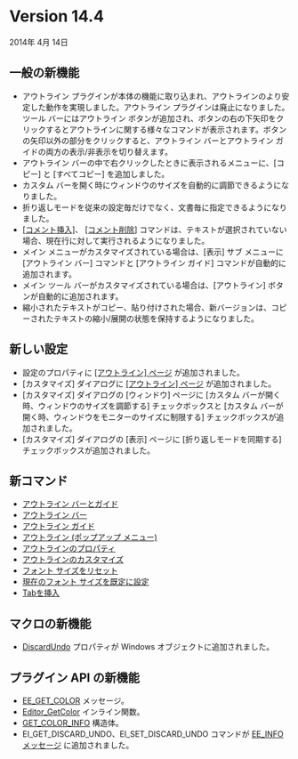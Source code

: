 # Version 14.4

2014年 4月 14日

## 一般の新機能

- アウトライン プラグインが本体の機能に取り込まれ、アウトラインのより安定した動作を実現しました。アウトライン プラグインは廃止になりました。ツール バーにはアウトライン ボタンが追加され、ボタンの右の下矢印をクリックするとアウトラインに関する様々なコマンドが表示されます。ボタンの矢印以外の部分をクリックすると、アウトライン バーとアウトライン ガイドの両方の表示/非表示を切り替えます。
- アウトライン バーの中で右クリックしたときに表示されるメニューに、\[コピー\] と \[すべてコピー\] を追加しました。
- カスタム バーを開く時にウィンドウのサイズを自動的に調節できるようになりました。
- 折り返しモードを従来の設定毎だけでなく、文書毎に指定できるようになりました。
- [\[コメント挿入\]](../cmd/edit/edit_comment)、 [\[コメント削除\]](../cmd/edit/edit_uncomment) コマンドは、テキストが選択されていない場合、現在行に対して実行されるようになりました。
- メイン メニューがカスタマイズされている場合は、\[表示\] サブ メニューに \[アウトライン バー\] コマンドと \[アウトライン ガイド\] コマンドが自動的に追加されます。
- メイン ツール バーがカスタマイズされている場合は、\[アウトライン\] ボタンが自動的に追加されます。
- 縮小されたテキストがコピー、貼り付けされた場合、新バージョンは、コピーされたテキストの縮小/展開の状態を保持するようになりました。

## 新しい設定

- 設定のプロパティに [\[アウトライン\] ページ](../dlg/properties/outline/index) が追加されました。
- \[カスタマイズ\] ダイアログに [\[アウトライン\] ページ](../dlg/customize/outline/index) が追加されました。
- \[カスタマイズ\] ダイアログの \[ウィンドウ\] ページに \[カスタム バーが開く時、ウィンドウのサイズを調節する\] チェックボックスと \[カスタム バーが開く時、ウィンドウをモニターのサイズに制限する\] チェックボックスが追加されました。
- \[カスタマイズ\] ダイアログの \[表示\] ページに \[折り返しモードを同期する\] チェックボックスが追加されました。

## 新コマンド

- [アウトライン バーとガイド](../cmd/view/outline_bar_guide)
- [アウトライン バー](../cmd/view/outline_bar)
- [アウトライン ガイド](../cmd/view/outline_guide)
- [アウトライン (ポップアップ メニュー)](../cmd/view/outline_popup)
- [アウトラインのプロパティ](../cmd/tools/property_outline)
- [アウトラインのカスタマイズ](../cmd/tools/customize_outline)
- [フォント サイズをリセット](../cmd/view/reset_font_size)
- [現在のフォント サイズを既定に設定](../cmd/view/set_default_font_size)
- [Tabを挿入](../cmd/insert/insert_tab)

## マクロの新機能

- [DiscardUndo](../macro/window/discard_undo) プロパティが Windows オブジェクトに追加されました。

## プラグイン API の新機能

- [EE\_GET\_COLOR](../plugin/message/ee_get_color) メッセージ。
- [Editor\_GetColor](../plugin/macro/editor_getcolor) インライン関数。
- [GET\_COLOR\_INFO](../plugin/structure/get_color_info) 構造体。
- EI\_GET\_DISCARD\_UNDO、EI\_SET\_DISCARD\_UNDO コマンドが [EE\_INFO メッセージ](../plugin/message/ee_info) に追加されました。
